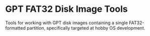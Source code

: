 GPT FAT32 Disk Image Tools
==========================

Tools for working with GPT disk images containing a single FAT32-formatted partition,
specifically targeted at hobby OS development.
